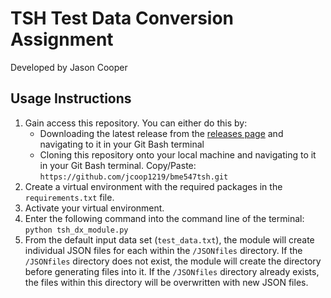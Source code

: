 # TSH Test Data Conversion Assignment
Developed by Jason Cooper

## Usage Instructions
1. Gain access this repository. You can either do this by:
   * Downloading the latest release from the [releases page](https://github.com/jcoop1219/bme547tsh/releases) and navigating to it in your Git Bash terminal
   * Cloning this repository onto your local machine and navigating to it in your Git Bash terminal.
     Copy/Paste: `https://github.com/jcoop1219/bme547tsh.git`
1. Create a virtual environment with the required packages in the `requirements.txt` file.
1. Activate your virtual environment.
1. Enter the following command into the command line of the terminal: `python tsh_dx_module.py`
1. From the default input data set (`test_data.txt`), the module will create individual JSON files for each within the `/JSONfiles` directory. If the `/JSONfiles` directory does not exist, the module will create the directory before generating files into it. If the `/JSONfiles` directory already exists, the files within this directory will be overwritten with new JSON files.
